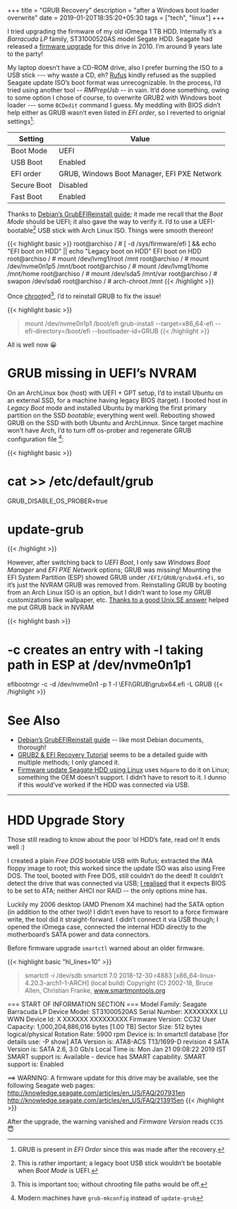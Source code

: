 +++
title = "GRUB Recovery"
description = "after a Windows boot loader overwrite"
date = 2019-01-20T18:35:20+05:30
tags = ["tech", "linux"]
+++

I tried upgrading the firmware of my old iOmega 1 TB HDD.  Internally it’s a _Barracuda LP_ family, ST31000520AS model Segate HDD.  Seagate had released a [firmware upgrade][] for this drive in 2010.  I’m around 9 years late to the party!

My laptop doesn’t have a CD-ROM drive, also I prefer burning the ISO to a USB stick --- why waste a CD, eh?  [Rufus][] kindly refused as the supplied Seagate update ISO’s boot format was unrecognizable.  In the process, I’d tried using another tool -- _RMPrepUsb_ -- in vain.  It’d done something, owing to some option I chose of course, to overwrite GRUB2 with Windows boot loader --- some `BCDedit` command I guess.  My meddling with BIOS didn’t help either as GRUB wasn’t even listed in _EFI order_, so I reverted to orignial settings[^1]:

| Setting     | Value                                            |
| ----------- | ------------------------------------------------ |
| Boot Mode   | UEFI                                             |
| USB Boot    | Enabled                                          |
| EFI order   | GRUB, Windows Boot Manager, EFI PXE Network      |
| Secure Boot | Disabled                                         |
| Fast Boot   | Enabled                                          |

Thanks to [Debian’s GrubEFIReinstall guide][]; it made me recall that the _Boot Mode_ should be UEFI; it also gave the way to verify it.  I’d to use a UEFI-bootable[^2] USB stick with Arch Linux ISO.  Things were smooth thereon!

{{< highlight basic >}}
root@archiso / # [ -d /sys/firmware/efi ] && echo "EFI boot on HDD" || echo "Legacy boot on HDD"
EFI boot on HDD
root@archiso / # mount /dev/lvmg1/root /mnt
root@archiso / # mount /dev/nvme0n1p5 /mnt/boot
root@archiso / # mount /dev/lvmg1/home /mnt/home
root@archiso / # mount /dev/sda5 /mnt/var
root@archiso / # swapon /dev/sda6
root@archiso / # arch-chroot /mnt
{{< /highlight >}}

Once [chroot][]ed[^3], I’d to reinstall GRUB to fix the issue!

{{< highlight basic >}}
> mount /dev/nvme0n1p1 /boot/efi
> grub-install --target=x86_64-efi --efi-directory=/boot/efi --bootloader-id=GRUB
{{< /highlight >}}

All is well now 😀

# GRUB missing in UEFI’s NVRAM

On an ArchLinux box (host) with UEFI + GPT setup, I’d to install Ubuntu on an external SSD, for a machine having legacy BIOS (target).  I booted host in _Legacy Boot_ mode and installed Ubuntu by marking the first primary partition on the SSD _bootable_; everything went well.  Rebooting showed GRUB on the SSD with both Ubuntu and ArchLinnux.  Since target machine won’t have Arch, I’d to turn off os-prober and regenerate GRUB configuration file [^4]:

{{< highlight basic >}}
# cat >> /etc/default/grub
GRUB_DISABLE_OS_PROBER=true

# update-grub
{{< /highlight >}}

However, after switching back to _UEFI Boot_, I only saw _Windows Boot Manager_ and _EFI PXE Network_ options; GRUB was missing!  Mounting the EFI System Partition (ESP) showed GRUB under `/EFI/GRUB/grubx64.efi`, so it’s just the NVRAM GRUB was removed from.  Reinstalling GRUB by booting from an Arch Linux ISO is an option, but I didn’t want to lose my GRUB customizations like wallpaper, etc.  [Thanks to a good Unix.SE answer][efibootmgr-grub] helped me put GRUB back in NVRAM

{{< highlight bash >}}
# -c creates an entry with -l taking path in ESP at /dev/nvme0n1p1
efibootmgr -c -d /dev/nvme0n1 -p 1 -l \\EFI\\GRUB\\grubx64.efi -L GRUB
{{< /highlight >}}

# See Also

* [Debian’s GrubEFIReinstall guide][] -- like most Debian documents, thorough!
* [GRUB2 & EFI Recovery Tutorial][] seems to be a detailed guide with multiple methods; I only glanced it.
* [Firmware update Seagate HDD using Linux][] uses `hdparm` to do it on Linux; something the OEM doesn’t support.  I didn’t have to resort to it.  I dunno if this would’ve worked if the HDD was connected via USB.

----------

# HDD Upgrade Story

Those still reading to know about the poor ’ol HDD’s fate, read on!  It ends well :)

I created a plain _Free DOS_ bootable USB with Rufus; extracted the IMA floppy image to root; this worked since the update ISO was also using Free DOS.  The tool, booted with Free DOS, still couldn’t do the deed!  It couldn’t detect the drive that was connected via USB; [I realised][ManualFirmwareUpgrade] that it expects BIOS to be set to ATA; neither AHCI nor RAID -- the only options mine has.  

Luckily my 2006 desktop (AMD Phenom X4 machine) had the SATA option (in addition to the other two)!  I didn’t even have to resort to a force firmware write, the tool did it straight-forward.  I didn’t connect it via USB though; I opened the iOmega case, connected the internal HDD directly to the motherboard’s SATA power and data connectors.

Before firmware upgrade `smartctl` warned about an older firmware.

{{< highlight basic "hl_lines=10" >}}
> smartctl -i /dev/sdb
smartctl 7.0 2018-12-30 r4883 [x86_64-linux-4.20.3-arch1-1-ARCH] (local build)
Copyright (C) 2002-18, Bruce Allen, Christian Franke, www.smartmontools.org

=== START OF INFORMATION SECTION ===
Model Family:     Seagate Barracuda LP
Device Model:     ST31000520AS
Serial Number:    XXXXXXXX
LU WWN Device Id: X XXXXXX XXXXXXXXX
Firmware Version: CC32
User Capacity:    1,000,204,886,016 bytes [1.00 TB]
Sector Size:      512 bytes logical/physical
Rotation Rate:    5900 rpm
Device is:        In smartctl database [for details use: -P show]
ATA Version is:   ATA8-ACS T13/1699-D revision 4
SATA Version is:  SATA 2.6, 3.0 Gb/s
Local Time is:    Mon Jan 21 09:08:22 2019 IST
SMART support is: Available - device has SMART capability.
SMART support is: Enabled

==> WARNING: A firmware update for this drive may be available,
see the following Seagate web pages:
http://knowledge.seagate.com/articles/en_US/FAQ/207931en
http://knowledge.seagate.com/articles/en_US/FAQ/213915en
{{< /highlight >}}

After the upgrade, the warning vanished and _Firmware Version_ reads `CC35` 😇

[Rufus]: https://rufus.akeo.ie/
[firmware upgrade]: http://knowledge.seagate.com/articles/en_US/FAQ/213915en
[efibootmgr-grub]: https://unix.stackexchange.com/a/475245/30580
[Debian’s GrubEFIReinstall guide]: https://wiki.debian.org/GrubEFIReinstall
[chroot]: https://en.wikipedia.org/wiki/Chroot
[ManualFirmwareUpgrade]: https://niallbest.com/seagate-2tb-st32000542as-cc35-firmware-upgrade/
[GRUB2 & EFI Recovery Tutorial]: https://www.dedoimedo.com/computers/grub2-efi-recovery.html
[Firmware update Seagate HDD using Linux]: https://github.com/jandelgado/general/wiki/Firmware-update-of-Seagate-harddisk-using-Linux

[^1]: GRUB is present in _EFI Order_ since this was made after the recovery.
[^2]: This is rather important; a legacy boot USB stick wouldn’t be bootable when _Boot Mode_ is UEFI.
[^3]: This is important too; without chrooting file paths would be off.
[^4]: Modern machines have `grub-mkconfig` instead of `update-grub`
